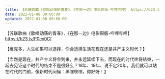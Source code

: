 ```yaml
---
title: 【苏联歌曲《歌唱动荡的青春》，《在那一边》电影原版-哔哩哔哩】 https://b23.tv/P0cx0Cf
date: 2022-01-08 00:00:00
updated: 2022-01-08 00:00:00
---
```


【苏联歌曲《歌唱动荡的青春》，《在那一边》电影原版-哔哩哔哩】 https://b23.tv/P0cx0Cf

【维克多，人生如果可以选择，你会选择生活在现在还是共产主义时代？】

【当然是现在，共产主义将会到来，并永远延续下去，而现在的时代终将结束，一起去见证这个时代的结束不是很好么？18年、19年、说不定20年，我们就可以站在时代的门前，像新时代问候：黑嘿嘿嘿，你好呀！】
